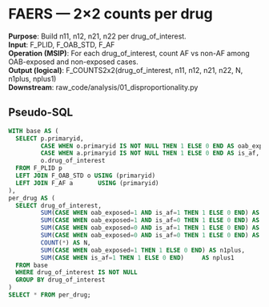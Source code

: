 # FAERS — 2×2 counts per drug

**Purpose**: Build n11, n12, n21, n22 per drug_of_interest.  
**Input**: F_PLID, F_OAB_STD, F_AF  
**Operation (MSIP)**: For each drug_of_interest, count AF vs non-AF among OAB-exposed and non-exposed cases.  
**Output (logical)**: F_COUNTS2x2(drug_of_interest, n11, n12, n21, n22, N, n1plus, nplus1)  
**Downstream**: raw_code/analysis/01_disproportionality.py

## Pseudo-SQL
```sql
WITH base AS (
  SELECT p.primaryid,
         CASE WHEN o.primaryid IS NOT NULL THEN 1 ELSE 0 END AS oab_exposed,
         CASE WHEN a.primaryid IS NOT NULL THEN 1 ELSE 0 END AS is_af,
         o.drug_of_interest
  FROM F_PLID p
  LEFT JOIN F_OAB_STD o USING (primaryid)
  LEFT JOIN F_AF a       USING (primaryid)
),
per_drug AS (
  SELECT drug_of_interest,
         SUM(CASE WHEN oab_exposed=1 AND is_af=1 THEN 1 ELSE 0 END) AS n11,
         SUM(CASE WHEN oab_exposed=1 AND is_af=0 THEN 1 ELSE 0 END) AS n12,
         SUM(CASE WHEN oab_exposed=0 AND is_af=1 THEN 1 ELSE 0 END) AS n21,
         SUM(CASE WHEN oab_exposed=0 AND is_af=0 THEN 1 ELSE 0 END) AS n22,
         COUNT(*) AS N,
         SUM(CASE WHEN oab_exposed=1 THEN 1 ELSE 0 END) AS n1plus,
         SUM(CASE WHEN is_af=1 THEN 1 ELSE 0 END)     AS nplus1
  FROM base
  WHERE drug_of_interest IS NOT NULL
  GROUP BY drug_of_interest
)
SELECT * FROM per_drug;

```
